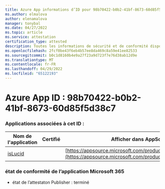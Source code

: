 ```yaml
---
title: Azure App informations d’ID pour 98b70422-b0b2-41bf-8673-60d85f5d38c7
ms.author: elmalova
author: elenamalova
manager: tonybal
ms.date: 04/27/2022
ms.topic: article
ms.service: attestation
certification_type: attested
description: Toutes les informations de sécurité et de conformité disponibles pour 98b70422-b0b2-41bf-8673-60d85f5d38c7.
ms.openlocfilehash: 2fcf0be43f6eb4b57ee8da469c8a59e41ee82533
ms.sourcegitcommit: b0c1d8160b4e9a27f23a9d723f7e76d38ab12d9e
ms.translationtype: MT
ms.contentlocale: fr-FR
ms.lasthandoff: 04/29/2022
ms.locfileid: "65122193"
---
```

# <a name="azure-app-id-98b70422-b0b2-41bf-8673-60d85f5d38c7"></a>Azure App ID : 98b70422-b0b2-41bf-8673-60d85f5d38c7


### <a name="apps-associated-with-this-id"></a>Applications associées à cet ID :
| **Nom de l'application** | **Certifié** | **Afficher dans AppSource** |
|--------------|---------------|-----------------------|
| [isLucid](../forward/WA200002385.md) |  | [https://appsource.microsoft.com/product/office/WA200002385](https://appsource.microsoft.com/product/office/WA200002385) |

### <a name="microsoft-365-app-compliance-status"></a>état de conformité de l’application Microsoft 365
- état de l’attestaton Publisher : terminé
